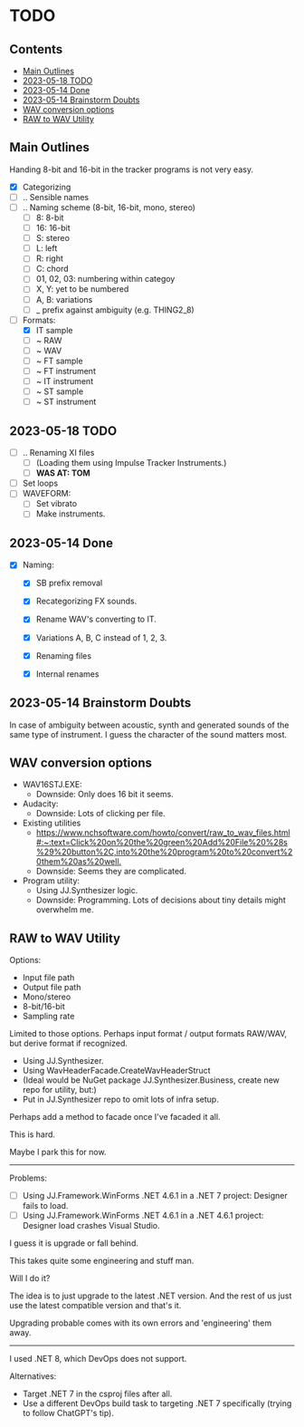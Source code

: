 TODO
====

<h2>Contents</h2>

- [Main Outlines](#main-outlines)
- [2023-05-18 TODO](#2023-05-18-todo)
- [2023-05-14 Done](#2023-05-14-done)
- [2023-05-14 Brainstorm Doubts](#2023-05-14-brainstorm-doubts)
- [WAV conversion options](#wav-conversion-options)
- [RAW to WAV Utility](#raw-to-wav-utility)

Main Outlines
-------------

Handing 8-bit and 16-bit in the tracker programs is not very easy.

- [x] Categorizing
- [ ] .. Sensible names
- [ ] .. Naming scheme (8-bit, 16-bit, mono, stereo)
    - [ ] 8: 8-bit
    - [ ] 16: 16-bit
    - [ ] S: stereo
    - [ ] L: left 
    - [ ] R: right
    - [ ] C: chord
    - [ ] 01, 02, 03: numbering within categoy
    - [ ] X, Y: yet to be numbered
    - [ ] A, B: variations
    - [ ] _ prefix against ambiguity (e.g. THING2_8)
-  [ ] Formats:
    - [x] IT sample
    - [ ] ~ RAW
    - [ ] ~ WAV
    - [ ] ~ FT sample
    - [ ] ~ FT instrument
    - [ ] ~ IT instrument
    - [ ] ~ ST sample
    - [ ] ~ ST instrument

2023-05-18 TODO
---------------

- [ ] .. Renaming XI files
    - [ ] (Loading them using Impulse Tracker Instruments.)
    - [ ] __WAS AT: TOM__
- [ ] Set loops
- [ ] WAVEFORM: 
    - [ ] Set vibrato
    - [ ] Make instruments.

2023-05-14 Done
---------------

- [x] Naming:
    - [x] SB prefix removal
    - [x] Recategorizing FX sounds.
    - [x] Rename WAV's converting to IT.
    - [x] Variations A, B, C instead of 1, 2, 3.
    - [x] Renaming files
    - [x] Internal renames


2023-05-14 Brainstorm Doubts
----------------------------

In case of ambiguity between acoustic, synth and generated sounds of the same type of instrument. I guess the character of the sound matters most.


WAV conversion options
----------------------

- WAV16STJ.EXE:
    - Downside: Only does 16 bit it seems.
- Audacity:
    - Downside: Lots of clicking per file.
- Existing utilities
    - <https://www.nchsoftware.com/howto/convert/raw_to_wav_files.html#:~:text=Click%20on%20the%20green%20Add%20File%20%28s%29%20button%2C,into%20the%20program%20to%20convert%20them%20as%20well.>
    - Downside: Seems they are complicated.
- Program utility:
    - Using JJ.Synthesizer logic.
    - Downside: Programming. Lots of decisions about tiny details might overwhelm me.


RAW to WAV Utility
------------------

Options:

- Input file path
- Output file path
- Mono/stereo
- 8-bit/16-bit
- Sampling rate

Limited to those options. Perhaps input format / output formats RAW/WAV, but derive format if recognized.

- Using JJ.Synthesizer.
- Using WavHeaderFacade.CreateWavHeaderStruct
- (Ideal would be NuGet package JJ.Synthesizer.Business, create new repo for utility, but:)
- Put in JJ.Synthesizer repo to omit lots of infra setup.

Perhaps add a method to facade once I've facaded it all.

This is hard.

Maybe I park this for now.

----

Problems:

- [ ] Using JJ.Framework.WinForms .NET 4.6.1 in a .NET 7 project: Designer fails to load.
- [ ] Using JJ.Framework.WinForms .NET 4.6.1 in a .NET 4.6.1 project: Designer load crashes Visual Studio.

I guess it is upgrade or fall behind.

This takes quite some engineering and stuff man.

Will I do it?

The idea is to just upgrade to the latest .NET version.
And the rest of us just use the latest compatible version and that's it.

Upgrading probable comes with its own errors and 'engineering' them away.

-----

I used .NET 8, which DevOps does not support.

Alternatives:

- Target .NET 7 in the csproj files after all.
- Use a different DevOps build task to targeting .NET 7 specifically (trying to follow ChatGPT's tip).
